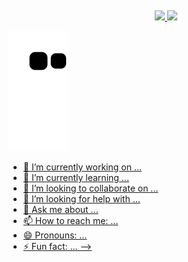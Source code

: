 ##
<div align="center">
  <a href="https://github.com/arauttho">
  <img height="180em" src="https://github-readme-stats.vercel.app/api?username=arauttho&show_icons=true&theme=algolia&include_all_commits=true&count_private=true"/>
  <img height="180em" src="https://github-readme-stats.vercel.app/api/top-langs/?username=arauttho&layout=compact&langs_count=7&theme=algolia"/>
</div>

![Snake animation](https://github.com/arauttho/arauttho/blob/output/github-contribution-grid-snake.svg)

- 🔭 I’m currently working on ...
- 🌱 I’m currently learning ...
- 👯 I’m looking to collaborate on ...
- 🤔 I’m looking for help with ...
- 💬 Ask me about ...
- 📫 How to reach me: ...
- 😄 Pronouns: ...
- ⚡ Fun fact: ...
-->
